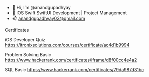 - 👋 Hi, I’m @anandgupadhyay
- 👀 iOS Swift SwiftUI Development | Project Management
- 📫 anandgupadhyay03@gmail.com



Certificates

iOS Developer Quiz
https://itronixsolutions.com/courses/certificate/ac4d1b9994

Problem Solving Basic
https://www.hackerrank.com/certificates/iframe/d8f00cc4e4a2

SQL Basic
https://www.hackerrank.com/certificates/79da987d31bc

<!---
anandgupadhyay/anandgupadhyay is a ✨ special ✨ repository because its `README.md` (this file) appears on your GitHub profile.
You can click the Preview link to take a look at your changes.
--->
